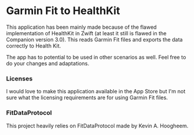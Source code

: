 # Garmin Fit to HealthKit
This application has been mainly made because of the flawed implementation of HealthKit in Zwift (at least it still is flawed in the Companion version 3.0). This reads Garmin Fit files and exports the data correctly to Health Kit.

The app has to potential to be used in other scenarios as well. Feel free to do your changes and adaptations.

### Licenses
I would love to make this application available in the App Store but I'm not sure what the licensing requirements are for using Garmin Fit files.

### FitDataProtocol
This project heavily relies on FitDataProtocol made by Kevin A. Hoogheem.